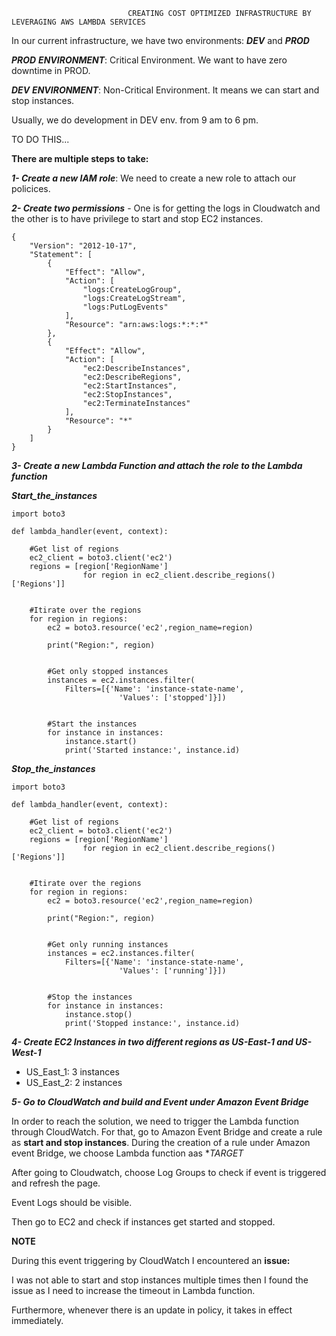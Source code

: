                               CREATING COST OPTIMIZED INFRASTRUCTURE BY LEVERAGING AWS LAMBDA SERVICES

In our current infrastructure, we have two environments: **_DEV_** and **_PROD_**

**_PROD_** **_ENVIRONMENT_**: Critical Environment. We want to have zero downtime in PROD.

**_DEV_** **_ENVIRONMENT_**: Non-Critical Environment. It means we can start and stop instances.
 
Usually, we do development in DEV env. from 9 am to 6 pm.

TO DO THIS... 

**There are multiple steps to take:**

**_1- Create a new IAM role_**:
  We need to create a new role to attach our policices.
  
**_2- Create two permissions_** - One is for getting the logs in Cloudwatch and the other is to have privilege to start and stop EC2 instances.

    {
        "Version": "2012-10-17",
        "Statement": [
            {
                "Effect": "Allow",
                "Action": [
                    "logs:CreateLogGroup",
                    "logs:CreateLogStream",
                    "logs:PutLogEvents"
                ],
                "Resource": "arn:aws:logs:*:*:*"
            },
            {
                "Effect": "Allow",
                "Action": [
                    "ec2:DescribeInstances",
                    "ec2:DescribeRegions",
                    "ec2:StartInstances",
                    "ec2:StopInstances",
                    "ec2:TerminateInstances"
                ],
                "Resource": "*"
            }
        ]
    }

**_3- Create a new Lambda Function and attach the role to the Lambda function_** 

**_Start_the_instances_**

    import boto3 

    def lambda_handler(event, context):

        #Get list of regions
        ec2_client = boto3.client('ec2')
        regions = [region['RegionName']
                    for region in ec2_client.describe_regions()['Regions']]


        #Itirate over the regions
        for region in regions:
            ec2 = boto3.resource('ec2',region_name=region)

            print("Region:", region)


            #Get only stopped instances
            instances = ec2.instances.filter(
                Filters=[{'Name': 'instance-state-name',
                            'Values': ['stopped']}])


            #Start the instances
            for instance in instances:
                instance.start()
                print('Started instance:', instance.id)
                
 **_Stop_the_instances_**
 
    import boto3 

    def lambda_handler(event, context):

        #Get list of regions
        ec2_client = boto3.client('ec2')
        regions = [region['RegionName']
                    for region in ec2_client.describe_regions()['Regions']]


        #Itirate over the regions
        for region in regions:
            ec2 = boto3.resource('ec2',region_name=region)

            print("Region:", region)


            #Get only running instances
            instances = ec2.instances.filter(
                Filters=[{'Name': 'instance-state-name',
                            'Values': ['running']}])


            #Stop the instances
            for instance in instances:
                instance.stop()
                print('Stopped instance:', instance.id)
  
**_4- Create EC2 Instances in two different regions as US-East-1 and US-West-1_**

  - US_East_1: 3 instances
  - US_East_2: 2 instances

**_5- Go to CloudWatch and build and Event under Amazon Event Bridge_**

  In order to reach the solution, we need to trigger the Lambda function through CloudWatch.
  For that, go to Amazon Event Bridge and create a rule as **start and stop instances**. During the creation of a rule under Amazon event Bridge, we choose Lambda   function aas **TARGET* 
  
  After going to Cloudwatch, choose Log Groups to check if event is triggered and refresh the page.
  
  Event Logs should be visible.
  
  Then go to EC2 and check if instances get started and stopped.
  



**NOTE**

During this event triggering by CloudWatch I encountered an **issue:**

I was not able to start and stop instances multiple times then I found the issue as I need to increase the timeout in Lambda function. 

Furthermore, whenever there is an update in policy, it takes in effect immediately. 



  
  
  
  


